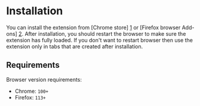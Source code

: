 # Installation

You can install the extension from [Chrome store] [1] or 
[Firefox browser Add-ons] [2]. After installation, you should restart the 
browser to make sure the extension has fully loaded. If you don't want to 
restart browser then use the extension only in tabs that are created after 
installation.

## Requirements

Browser version requirements:

* Chrome: `100+`
* Firefox: `113+`

 [1]: https://chrome.google.com/webstore/detail/web-scraper/jnhgnonknehpejjnehehllkliplmbmhn  "Install web scraper from Chrome store"
 [2]: https://addons.mozilla.org/en-US/firefox/addon/web-scraper/
